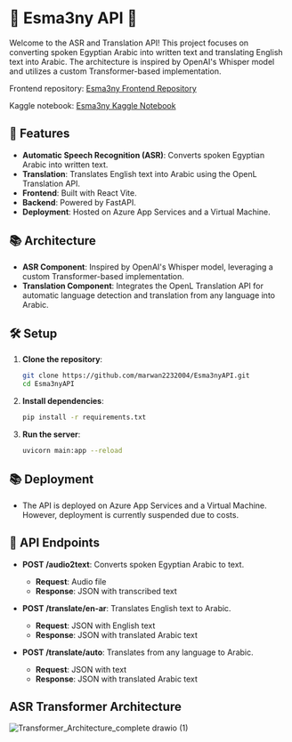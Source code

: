 # 🌟 Esma3ny API 🌟

Welcome to the ASR and Translation API! This project focuses on converting spoken Egyptian Arabic into written text and translating English text into Arabic. The architecture is inspired by OpenAI's Whisper model and utilizes a custom Transformer-based implementation.

Frontend repository: [Esma3ny Frontend Repository](https://github.com/marwan2232004/Esma3ny)

Kaggle notebook: [Esma3ny Kaggle Notebook](https://www.kaggle.com/code/marwan2232004/speech2text-transformer)

## 🚀 Features

- **Automatic Speech Recognition (ASR)**: Converts spoken Egyptian Arabic into written text.
- **Translation**: Translates English text into Arabic using the OpenL Translation API.
- **Frontend**: Built with React Vite.
- **Backend**: Powered by FastAPI.
- **Deployment**: Hosted on Azure App Services and a Virtual Machine.

## 📚 Architecture

- **ASR Component**: Inspired by OpenAI's Whisper model, leveraging a custom Transformer-based implementation.
- **Translation Component**: Integrates the OpenL Translation API for automatic language detection and translation from any language into Arabic.

## 🛠️ Setup

1. **Clone the repository**:
   ```bash
   git clone https://github.com/marwan2232004/Esma3nyAPI.git
   cd Esma3nyAPI
2. **Install dependencies**:
   ```bash
   pip install -r requirements.txt
3. **Run the server**:
   ```bash
   uvicorn main:app --reload
## 📚 Deployment

- The API is deployed on Azure App Services and a Virtual Machine. However, deployment is currently suspended due to costs.
## 📄 API Endpoints

- **POST /audio2text**: Converts spoken Egyptian Arabic to text.
  - **Request**: Audio file
  - **Response**: JSON with transcribed text

- **POST /translate/en-ar**: Translates English text to Arabic.
  - **Request**: JSON with English text
  - **Response**: JSON with translated Arabic text
    
- **POST /translate/auto**: Translates from any language to Arabic.
  - **Request**: JSON with text
  - **Response**: JSON with translated Arabic text
 
## ASR Transformer Architecture



![Transformer_Architecture_complete drawio (1)](https://github.com/user-attachments/assets/139ad3f1-9ba0-491d-8dba-b749e8fc4e32)


